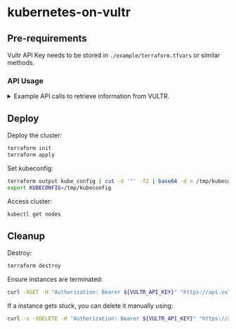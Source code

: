 # kubernetes-on-vultr


## Pre-requirements

Vultr API Key needs to be stored in `./example/terraform.tfvars` or similar methods.

### API Usage

<details>
  <summary>Example API calls to retrieve information from VULTR.</summary>

The VULTR API Documentation can be found here:
- https://www.vultr.com/api

check kubernetes versions:

```bash
curl -XGET -H "Authorization: Bearer ${VULTR_API_KEY}" "https://api.vultr.com/v2/kubernetes/versions"
```

check plans and cost:

```bash
curl -XGET -H "Authorization: Bearer ${VULTR_API_KEY}" "https://api.vultr.com/v2/plans"
```

check region:

```bash
curl -XGET -H "Authorization: Bearer ${VULTR_API_KEY}" "https://api.vultr.com/v2/regions"
```

check plans for region:

```bash
curl -XGET -H "Authorization: Bearer ${VULTR_API_KEY}" "https://api.vultr.com/v2/regions/ams/availability"
```

</details>

## Deploy

Deploy the cluster:

```bash
terraform init
terraform apply
```

Set kubeconfig:

```bash
terraform output kube_config | cut -d '"' -f2 | base64 -d > /tmp/kubeconfig
export KUBECONFIG=/tmp/kubeconfig
```

Access cluster:

```bash
kubectl get nodes
```

## Cleanup

Destroy:

```bash
terraform destroy
```

Ensure instances are terminated:

```bash
curl -XGET -H "Authorization: Bearer ${VULTR_API_KEY}" "https://api.vultr.com/v2/instances"
```

If a instance gets stuck, you can delete it manually using:

```bash
curl -s -XDELETE -H "Authorization: Bearer ${VULTR_API_KEY}" "https://api.vultr.com/v2/instances/<instance-id>"
```
